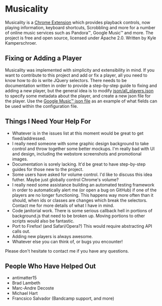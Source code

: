 # Musicality

Musicality is a [Chrome Extension](https://chrome.google.com/webstore/detail/fjiolbglibkahkipcdgeepdfdgfkdbee?hl=en-US) which provides playback controls, now playing information, keyboard shortcuts, Scrobbling and more for a number of online music services such as Pandora™, Google Music™ and more. The project is free and open source, licensed under Apache 2.0. Written by Kyle Kamperschroer.

## Fixing or Adding a Player

Musicality was implemented with simplicity and extensibility in mind. If you want to contribute to this project and add or fix a player, all you need to know how to do is write JQuery selectors. There needs to be documentation written in order to provide a step-by-step guide to fixing and adding a new player, but the general idea is to modify [json/all_players.json](https://github.com/kkamperschroer/Musicality/blob/master/json/all_players.json) to specify some metadata about the player, and create a new json file for the player. Use the [Google Music™ json file](https://github.com/kkamperschroer/Musicality/blob/master/json/google_music.json) as an example of what fields can be used within the configuration file.

## Things I Need Your Help For

  - Whatever is in the issues list at this moment would be great to get fixed/addressed.
  - I really need someone with some graphic design background to take control and throw together some better mockups. I'm really bad with UI and design, including the webstore screenshots and promotional images.
  - Documentation is sorely lacking. It'd be great to have step-by-step guides for those new to the project.
  - Some users have asked for volume control. I'd like to discuss this idea futher. Maybe just globally control Chrome's volume?
  - I really need some assistance building an automated testing framework in order to automatically alert me (or open a bug on GitHub) if one of the players are no longer functioning. This happens way more often than it should, when ids or classes are changes which break the selectors. Contact me for more details of what I have in mind.
  - Code janitorial work. There is some serious callback hell in portions of background.js that need to be broken up. Moving portions to other scripts would also be fantastic.
  - Port to Firefox! (and Safari/Opera?) This would require abstracting API calls out.
  - Adding new players is always awesome.
  - Whatever else you can think of, or bugs you encounter!

Please don't hesitate to contact me if you have any questions.

## People Who Have Helped Out
  - antimatter15
  - Brad Lambeth
  - Marc-Andre Decoste
  - Michael Hart
  - Francsico Salvador (Bandcamp support, and more)